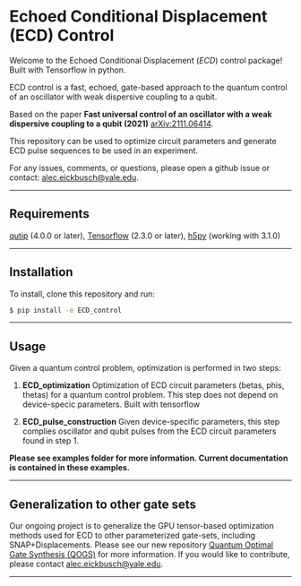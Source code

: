 # Echoed Conditional Displacement (ECD) Control



Welcome to the Echoed Conditional Displacement (*ECD*) control package! Built with Tensorflow in python. 

ECD control is a fast, echoed, gate-based approach to the quantum control of an oscillator with weak dispersive coupling to a qubit.

Based on the paper **Fast universal control of an oscillator with a weak dispersive coupling to a qubit (2021)** [arXiv:2111.06414](https://arxiv.org/abs/2111.06414).

This repository can be used to optimize circuit parameters and generate ECD pulse sequences to be used in an experiment.

For any issues, comments, or questions, please open a github issue or contact: [alec.eickbusch@yale.edu](mailto:alec.eickbusch@yale.edu).

---
## Requirements
[qutip](https://qutip.org/) (4.0.0 or later), [Tensorflow](https://www.tensorflow.org/) (2.3.0 or later), [h5py](https://www.h5py.org/) (working with 3.1.0)

---
## Installation
To install, clone this repository and run:
```sh
$ pip install -e ECD_control
```



---
## Usage

Given a quantum control problem, optimization is performed in two steps:

1.  **ECD_optimization**
    Optimization of ECD circuit parameters (betas, phis, thetas) for a quantum control problem. This step does not depend on device-specic parameters. Built with tensorflow
    

2. **ECD_pulse_construction**
    Given device-specific parameters, this step complies oscillator and qubit pulses from the ECD circuit parameters found in step 1.

**Please see examples folder for more information. Current documentation is contained in these examples.**

---

## Generalization to other gate sets

Our ongoing project is to generalize the GPU tensor-based optimization methods used for ECD to other parameterized gate-sets, including SNAP+Displacements. Please see our new repository [Quantum Optimal Gate Synthesis (QOGS)](https://github.com/alec-eickbusch/QOGS) for more information. If you would like to contribute, please contact [alec.eickbusch@yale.edu](mailto:alec.eickbusch@yale.edu).

---



